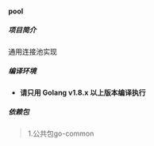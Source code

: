 #### pool

##### 项目简介

通用连接池实现

##### 编译环境

- **请只用 Golang v1.8.x 以上版本编译执行**

##### 依赖包

> 1.公共包go-common
